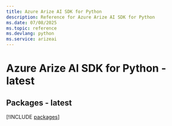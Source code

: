 ```yaml
---
title: Azure Arize AI SDK for Python
description: Reference for Azure Arize AI SDK for Python
ms.date: 07/08/2025
ms.topic: reference
ms.devlang: python
ms.service: arizeai
---
```

# Azure Arize AI SDK for Python - latest
## Packages - latest
[!INCLUDE [packages](arize-ai-index.md)]